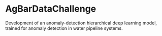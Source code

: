 # AgBarDataChallenge
Development of an anomaly-detection hierarchical deep learning model, trained for anomaly detection in water pipeline systems.
